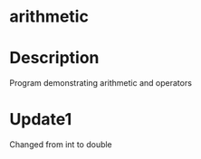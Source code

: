 # arithmetic

# Description
Program demonstrating arithmetic and operators

# Update1
Changed from int to double

